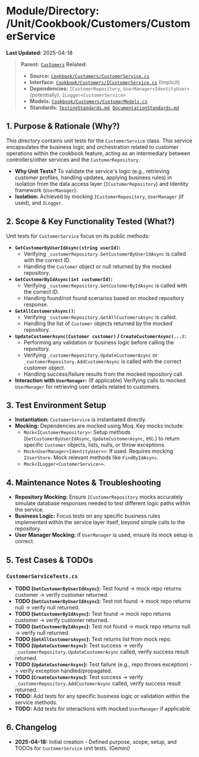 # Module/Directory: /Unit/Cookbook/Customers/CustomerService

**Last Updated:** 2025-04-18

> **Parent:** [`Customers`](../README.md)
> **Related:**
> * **Source:** [`Cookbook/Customers/CustomerService.cs`](../../../../../api-server/Cookbook/Customers/CustomerService.cs)
> * **Interface:** [`Cookbook/Customers/ICustomerService.cs`](../../../../../api-server/Cookbook/Customers/CustomerService.cs) (Implicit)
> * **Dependencies:** `ICustomerRepository`, `UserManager<IdentityUser>` (potentially), `ILogger<CustomerService>`
> * **Models:** [`Cookbook/Customers/CustomerModels.cs`](../../../../../api-server/Cookbook/Customers/CustomerModels.cs)
> * **Standards:** [`TestingStandards.md`](../../../../../Docs/Standards/TestingStandards.md), [`DocumentationStandards.md`](../../../../../Docs/Development/DocumentationStandards.md)

## 1. Purpose & Rationale (Why?)

This directory contains unit tests for the `CustomerService` class. This service encapsulates the business logic and orchestration related to customer operations within the cookbook feature, acting as an intermediary between controllers/other services and the `CustomerRepository`.

* **Why Unit Tests?** To validate the service's logic (e.g., retrieving customer profiles, handling updates, applying business rules) in isolation from the data access layer (`ICustomerRepository`) and Identity framework (`UserManager`).
* **Isolation:** Achieved by mocking `ICustomerRepository`, `UserManager` (if used), and `ILogger`.

## 2. Scope & Key Functionality Tested (What?)

Unit tests for `CustomerService` focus on its public methods:

* **`GetCustomerByUserIdAsync(string userId)`:**
    * Verifying `_customerRepository.GetCustomerByUserIdAsync` is called with the correct ID.
    * Handling the `Customer` object or null returned by the mocked repository.
* **`GetCustomerByIdAsync(int customerId)`:**
    * Verifying `_customerRepository.GetCustomerByIdAsync` is called with the correct ID.
    * Handling found/not found scenarios based on mocked repository response.
* **`GetAllCustomersAsync()`:**
    * Verifying `_customerRepository.GetAllCustomersAsync` is called.
    * Handling the list of `Customer` objects returned by the mocked repository.
* **`UpdateCustomerAsync(Customer customer)` / `CreateCustomerAsync(...)`:**
    * Performing any validation or business logic before calling the repository.
    * Verifying `_customerRepository.UpdateCustomerAsync` or `_customerRepository.AddCustomerAsync` is called with the correct customer object.
    * Handling success/failure results from the mocked repository call.
* **Interaction with `UserManager`:** (If applicable) Verifying calls to mocked `UserManager` for retrieving user details related to customers.

## 3. Test Environment Setup

* **Instantiation:** `CustomerService` is instantiated directly.
* **Mocking:** Dependencies are mocked using Moq. Key mocks include:
    * `Mock<ICustomerRepository>`: Setup methods (`GetCustomerByUserIdAsync`, `UpdateCustomerAsync`, etc.) to return specific `Customer` objects, lists, nulls, or throw exceptions.
    * `Mock<UserManager<IdentityUser>>`: If used. Requires mocking `IUserStore`. Mock relevant methods like `FindByIdAsync`.
    * `Mock<ILogger<CustomerService>>`.

## 4. Maintenance Notes & Troubleshooting

* **Repository Mocking:** Ensure `ICustomerRepository` mocks accurately simulate database responses needed to test different logic paths within the service.
* **Business Logic:** Focus tests on any specific business rules implemented within the service layer itself, beyond simple calls to the repository.
* **User Manager Mocking:** If `UserManager` is used, ensure its mock setup is correct.

## 5. Test Cases & TODOs

### `CustomerServiceTests.cs`
* **TODO (`GetCustomerByUserIdAsync`):** Test found -> mock repo returns customer -> verify customer returned.
* **TODO (`GetCustomerByUserIdAsync`):** Test not found -> mock repo returns null -> verify null returned.
* **TODO (`GetCustomerByIdAsync`):** Test found -> mock repo returns customer -> verify customer returned.
* **TODO (`GetCustomerByIdAsync`):** Test not found -> mock repo returns null -> verify null returned.
* **TODO (`GetAllCustomersAsync`):** Test returns list from mock repo.
* **TODO (`UpdateCustomerAsync`):** Test success -> verify `_customerRepository.UpdateCustomerAsync` called, verify success result returned.
* **TODO (`UpdateCustomerAsync`):** Test failure (e.g., repo throws exception) -> verify exception handled/propagated.
* **TODO (`CreateCustomerAsync`):** Test success -> verify `_customerRepository.AddCustomerAsync` called, verify success result returned.
* **TODO:** Add tests for any specific business logic or validation within the service methods.
* **TODO:** Add tests for interactions with mocked `UserManager` if applicable.

## 6. Changelog

* **2025-04-18:** Initial creation - Defined purpose, scope, setup, and TODOs for `CustomerService` unit tests. (Gemini)

